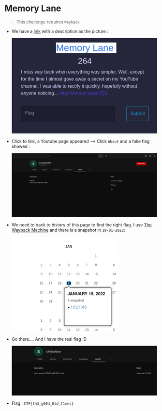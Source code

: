 # Memory Lane
> This challenge requires `Wayback`
- We have a [link](http://shorturl.at/grCQS) with a description as the picture : 

    ![hint](img/hint.png)

- Click to link, a Youtube page appeared --> Click `About` and a fake flag showed :

    ![fakeflag](img/FakeFlag.png)

- We need to back to history of this page to find the right flag. I use [The Wayback Machine](https://web.archive.org/) and there is a snapshot in `19-01-2022`:

    ![snapshot](img/snapshot.png)

- Go there.... And I have the real flag :D

    ![RealFlag](img/RealFlag.png)

- Flag : `CTF{th3_g00d_0ld_t1mes}`